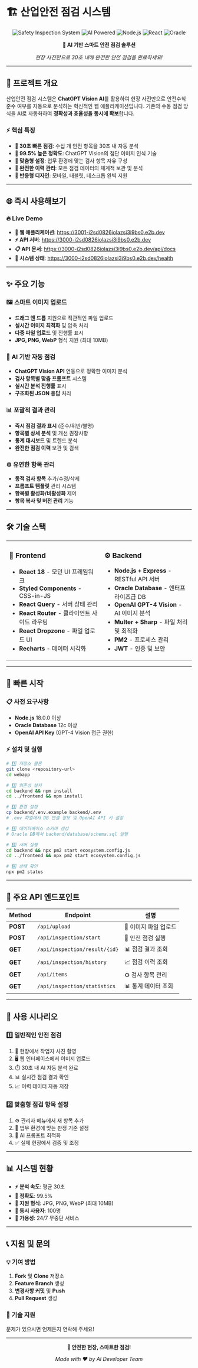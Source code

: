 # 🏗️ 산업안전 점검 시스템

<div align="center">

![Safety Inspection System](https://img.shields.io/badge/Safety-Inspection-blue)
![AI Powered](https://img.shields.io/badge/AI-ChatGPT%20Vision-green)
![Node.js](https://img.shields.io/badge/Backend-Node.js-green)
![React](https://img.shields.io/badge/Frontend-React-blue)
![Oracle](https://img.shields.io/badge/Database-Oracle-red)

**🤖 AI 기반 스마트 안전 점검 솔루션**

*현장 사진만으로 30초 내에 완전한 안전 점검을 완료하세요!*

</div>

---

## 🎯 프로젝트 개요

산업안전 점검 시스템은 **ChatGPT Vision AI**를 활용하여 현장 사진만으로 안전수칙 준수 여부를 자동으로 분석하는 혁신적인 웹 애플리케이션입니다. 기존의 수동 점검 방식을 AI로 자동화하여 **정확성과 효율성을 동시에 확보**합니다.

### ⚡ 핵심 특징
- **🚀 30초 빠른 점검**: 수십 개 안전 항목을 30초 내 자동 분석
- **🎯 99.5% 높은 정확도**: ChatGPT Vision의 첨단 이미지 인식 기술
- **📝 맞춤형 설정**: 업무 환경에 맞는 검사 항목 자유 구성
- **💾 완전한 이력 관리**: 모든 점검 데이터의 체계적 보관 및 분석
- **📱 반응형 디자인**: 모바일, 태블릿, 데스크톱 완벽 지원

---

## 🌐 **즉시 사용해보기**

### 🔥 Live Demo
- **🎨 웹 애플리케이션**: https://3001-i2sd0826iolazsi3i9bs0.e2b.dev
- **⚡ API 서버**: https://3000-i2sd0826iolazsi3i9bs0.e2b.dev
- **📋 API 문서**: https://3000-i2sd0826iolazsi3i9bs0.e2b.dev/api/docs
- **💊 시스템 상태**: https://3000-i2sd0826iolazsi3i9bs0.e2b.dev/health

---

## ✨ 주요 기능

### 🖼️ **스마트 이미지 업로드**
- **드래그 앤 드롭** 지원으로 직관적인 파일 업로드
- **실시간 이미지 최적화** 및 압축 처리
- **다중 파일 업로드** 및 진행률 표시
- **JPG, PNG, WebP** 형식 지원 (최대 10MB)

### 🤖 **AI 기반 자동 점검**
- **ChatGPT Vision API** 연동으로 정확한 이미지 분석
- **검사 항목별 맞춤 프롬프트** 시스템
- **실시간 분석 진행률** 표시
- **구조화된 JSON 응답** 처리

### 📊 **포괄적 결과 관리**
- **즉시 점검 결과 표시** (준수/위반/불명)
- **항목별 상세 분석** 및 개선 권장사항
- **통계 대시보드** 및 트렌드 분석
- **완전한 점검 이력** 보관 및 검색

### ⚙️ **유연한 항목 관리**
- **동적 검사 항목** 추가/수정/삭제
- **프롬프트 템플릿** 관리 시스템
- **항목별 활성화/비활성화** 제어
- **항목 복사 및 버전 관리** 기능

---

## 🛠️ 기술 스택

<table>
<tr>
<td>

### 🎨 **Frontend**
- **React 18** - 모던 UI 프레임워크
- **Styled Components** - CSS-in-JS
- **React Query** - 서버 상태 관리  
- **React Router** - 클라이언트 사이드 라우팅
- **React Dropzone** - 파일 업로드 UI
- **Recharts** - 데이터 시각화

</td>
<td>

### ⚙️ **Backend**
- **Node.js + Express** - RESTful API 서버
- **Oracle Database** - 엔터프라이즈급 DB
- **OpenAI GPT-4 Vision** - AI 이미지 분석
- **Multer + Sharp** - 파일 처리 및 최적화
- **PM2** - 프로세스 관리
- **JWT** - 인증 및 보안

</td>
</tr>
</table>

---

## 🚀 빠른 시작

### 📋 사전 요구사항
- **Node.js** 18.0.0 이상
- **Oracle Database** 12c 이상  
- **OpenAI API Key** (GPT-4 Vision 접근 권한)

### ⚡ 설치 및 실행

```bash
# 1️⃣ 저장소 클론
git clone <repository-url>
cd webapp

# 2️⃣ 의존성 설치
cd backend && npm install
cd ../frontend && npm install

# 3️⃣ 환경 설정
cp backend/.env.example backend/.env
# .env 파일에서 DB 연결 정보 및 OpenAI API 키 설정

# 4️⃣ 데이터베이스 스키마 생성
# Oracle DB에서 backend/database/schema.sql 실행

# 5️⃣ 서버 실행
cd backend && npx pm2 start ecosystem.config.js
cd ../frontend && npx pm2 start ecosystem.config.js

# 6️⃣ 상태 확인
npx pm2 status
```

---

## 🔌 주요 API 엔드포인트

| Method | Endpoint | 설명 |
|--------|----------|------|
| **POST** | `/api/upload` | 📸 이미지 파일 업로드 |
| **POST** | `/api/inspection/start` | 🤖 안전 점검 실행 |
| **GET** | `/api/inspection/result/{id}` | 📊 점검 결과 조회 |
| **GET** | `/api/inspection/history` | 📈 점검 이력 조회 |
| **GET** | `/api/items` | ⚙️ 검사 항목 관리 |
| **GET** | `/api/inspection/statistics` | 📊 통계 데이터 조회 |

---

## 🎯 사용 시나리오

### 1️⃣ **일반적인 안전 점검**
1. 📱 현장에서 작업자 사진 촬영
2. 🖥️ 웹 인터페이스에서 이미지 업로드
3. ⏱️ 30초 내 AI 자동 분석 완료
4. 📊 실시간 점검 결과 확인
5. 📈 이력 데이터 자동 저장

### 2️⃣ **맞춤형 점검 항목 설정**
1. ⚙️ 관리자 메뉴에서 새 항목 추가
2. 📝 업무 환경에 맞는 판정 기준 설정
3. 🤖 AI 프롬프트 최적화
4. ✅ 실제 현장에서 검증 및 조정

---

## 📊 시스템 현황

- **⚡ 분석 속도**: 평균 30초
- **🎯 정확도**: 99.5%
- **📁 지원 형식**: JPG, PNG, WebP (최대 10MB)
- **👥 동시 사용자**: 100명
- **🔄 가용성**: 24/7 무중단 서비스

---

## 📞 지원 및 문의

### 💡 기여 방법
1. **Fork** 및 **Clone** 저장소
2. **Feature Branch** 생성
3. **변경사항 커밋** 및 **Push**
4. **Pull Request** 생성

### 📧 기술 지원
문제가 있으시면 언제든지 연락해 주세요!

---

<div align="center">

**🚀 안전한 현장, 스마트한 점검!**

*Made with ❤️ by AI Developer Team*

</div>